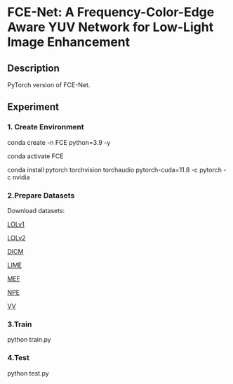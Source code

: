 # FCE-Net: A Frequency-Color-Edge Aware YUV Network for Low-Light Image Enhancement

## Description
PyTorch version of FCE-Net.

## Experiment
### 1. Create Environment
conda create -n FCE python=3.9 -y

conda activate FCE

conda install pytorch torchvision torchaudio pytorch-cuda=11.8 -c pytorch -c nvidia

### 2.Prepare Datasets
Download datasets:

[LOLv1]()

[LOLv2]()

[DICM]()

[LIME]()

[MEF]()

[NPE]()

[VV]()

### 3.Train
python train.py

### 4.Test
python test.py
